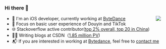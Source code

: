 
### Hi there 👋

<img align="right" src="https://github-readme-stats.vercel.app/api?username=leomobiledeveloper&show_icons=true&icon_color=CE1D2D&text_color=718096&bg_color=ffffff&hide_title=true" />

- 💼 I'm an iOS developer, currently working at [ByteDance](https://www.bytedance.com/)
- 🌱 Focus on basic user experience of Douyin and TikTok
- 🌐 Stackoverflow active contributor([top 2% overall, top 20 in China](https://stackoverflow.com/users/3940672/leo))
- ✍🏻 Writing blogs at CSDN（[1.85 million PV](https://blog.csdn.net/hello_hwc))
- 📬 If you are interested in working at [Bytedance](https://job.bytedance.com/society/), feel free to [contact me](https://github.com/LeoMobileDeveloper/Blogs/issues/5)
